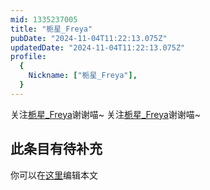 ```yaml
---
mid: 1335237005
title: "栀星_Freya"
pubDate: "2024-11-04T11:22:13.075Z"
updatedDate: "2024-11-04T11:22:13.075Z"
profile:
  {
    Nickname: ["栀星_Freya"],
  }
---
```


关注[栀星_Freya](https://space.bilibili.com/1335237005)谢谢喵~ 关注[栀星_Freya](https://space.bilibili.com/1335237005)谢谢喵~

## 此条目有待补充
你可以在[这里](https://github.com/Yuhanawa/VTuber.ICU-Content/edit/master/v/栀星_Freya/index.md)编辑本文
